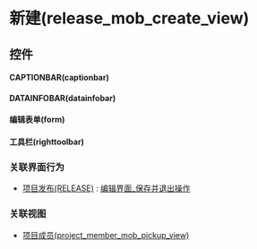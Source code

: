 # 新建(release_mob_create_view)  <!-- {docsify-ignore-all} -->



## 控件
#### CAPTIONBAR(captionbar)
#### DATAINFOBAR(datainfobar)
#### 编辑表单(form)
#### 工具栏(righttoolbar)


### 关联界面行为
  * [项目发布(RELEASE)](module/ProjMgmt/release) : [编辑界面_保存并退出操作](module/ProjMgmt/release#界面行为)

### 关联视图
  * [项目成员(project_member_mob_pickup_view)](app/view/project_member_mob_pickup_view)

<script>
 const { createApp } = Vue
  createApp({
    data() {
      return {

      }
    }
  }).use(ElementPlus).mount('#app')
</script>